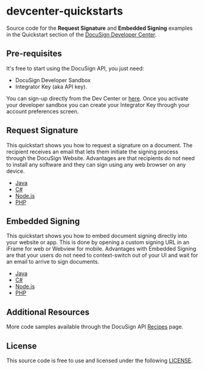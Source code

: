 # devcenter-quickstarts

Source code for the **Request Signature** and **Embedded Signing** examples in the Quickstart section of the [DocuSign Developer Center](https://www.docusign.com/developer-center).  

## Pre-requisites

It's free to start using the DocuSign API, you just need:

- DocuSign Developer Sandbox 
- Integrator Key (aka API key).

You can sign-up directly from the Dev Center or [here](https://secure.docusign.com/signup/developer).  Once you activate your developer sandbox you can create your Integrator Key through your account preferences screen.

## Request Signature

This quickstart shows you how to request a signature on a document. The recipient receives an email that lets them initiate the signing process through the DocuSign Website. Advantages are that recipients do not need to install any software and they can sign using any web browser on any device.

* [Java](1-SignatureRequest/SignatureRequest.java)
* [C#](1-SignatureRequest/SignatureRequest.cs)
* [Node.js](1-SignatureRequest/signatureRequest.js)
* [PHP](1-SignatureRequest/SignatureRequest.php)

## Embedded Signing

This quickstart shows you how to embed document signing directly into your website or app. This is done by opening a custom signing URL in an iFrame for web or Webview for mobile. Advantages with Embedded Signing are that your users do not need to context-switch out of your UI and wait for an email to arrive to sign documents.

* [Java](2-EmbeddedSigning/EmbeddedSigning.java)
* [C#](2-EmbeddedSigning/EmbeddedSigning.cs)
* [Node.js](2-EmbeddedSigning/embeddedSigning.js)
* [PHP](2-EmbeddedSigning/EmbeddedSigning.php)

## Additional Resources

More code samples available through the DocuSign API [Recipes](https://www.docusign.com/developer-center/recipes) page.  

## License

This source code is free to use and licensed under the following [LICENSE](LICENSE).
